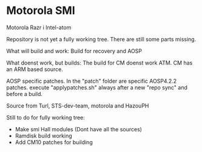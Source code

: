 Motorola SMI
===========================

Motorola Razr i Intel-atom

Repository is not yet a fully working tree. There are still some parts missing.

What will build and work:
Build for recovery and AOSP

What doenst work, but builds:
The build for CM doenst work ATM. CM has an ARM based source.

AOSP specific patches. In the "patch" folder are specific AOSP4.2.2 patches. execute "applypatches.sh" always after a new "repo sync" and before a build.

Source from Turl, STS-dev-team, motorola and HazouPH

Still to do for fully working tree:
- Make smi Hall modules (Dont have all the sources)
- Ramdisk build working
- Add CM10 patches for building
